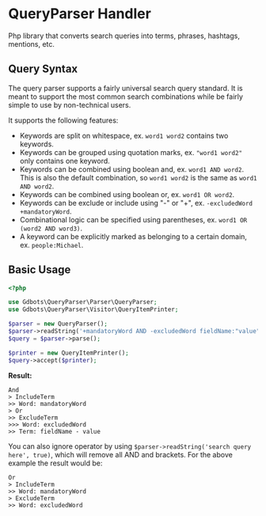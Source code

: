 QueryParser Handler
===================

Php library that converts search queries into terms, phrases, hashtags, mentions, etc.

## Query Syntax

The query parser supports a fairly universal search query standard. It is
meant to support the most common search combinations while be fairly simple to
use by non-technical users.

It supports the following features:
* Keywords are split on whitespace, ex. `word1 word2` contains two keywords.
* Keywords can be grouped using quotation marks, ex. `"word1 word2"` only contains one keyword.
* Keywords can be combined using boolean and, ex. `word1 AND word2`. This is also the default combination, so `word1 word2` is the same as `word1 AND word2`.
* Keywords can be combined using boolean or, ex. `word1 OR word2`.
* Keywords can be exclude or include using "-" or "+", ex. `-excludedWord +mandatoryWord`.
* Combinational logic can be specified using parentheses, ex. `word1 OR (word2 AND word3)`.
* A keyword can be explicitly marked as belonging to a certain domain, ex. `people:Michael`.

## Basic Usage

``` php
<?php

use Gdbots\QueryParser\Parser\QueryParser;
use Gdbots\QueryParser\Visitor\QueryItemPrinter;

$parser = new QueryParser();
$parser->readString('+mandatoryWord AND -excludedWord fieldName:"value"');
$query = $parser->parse();

$printer = new QueryItemPrinter();
$query->accept($printer);
```

**Result:**

```
And
> IncludeTerm
>> Word: mandatoryWord
> Or
>> ExcludeTerm
>>> Word: excludedWord
>> Term: fieldName - value
```

You can also ignore operator by using `$parser->readString('search query here', true)`, which will remove all AND and brackets.
For the above example the result would be:

```
Or
> IncludeTerm
>> Word: mandatoryWord
> ExcludeTerm
>> Word: excludedWord
```
